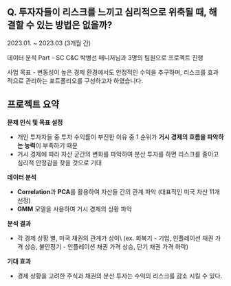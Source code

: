 ## Q. 투자자들이 리스크를 느끼고 심리적으로 위축될 때, 해결할 수 있는 방법은 없을까?

2023.01. ~ 2023.03 (3개월 간)

데이터 분석 Part - SC C&C 박병선 매니저님과 3명의 팀원으로 프로젝트 진행

사업 목표 - 변동성이 높은 경제 환경에서도 안정적인 수익을 추구하며, 리스크를 효과적으로 관리하는 포트폴리오를 구성하고자 하였습니다.

## **프로젝트 요약**

<aside>
       
**문제 인식 및 목표 설정**

- 개인 투자자들 중 투자 수익률이 부진한 이유 중 1 순위가 **거시 경제의 흐름을 파악하는 능력**이 부족하기 때문
- 거시 경제에 따라 자산 군간의 변화를 파악하여 분산 투자를 하면 리스크를 줄이고 심리적 안정감을 찾을 것으로 기대

**데이터 분석**

- **Correlation**과 **PCA**를 활용하여 자산들 간의 관계 파악 (대표적인 미국 자산 11개 선정)
- **GMM** 모델을 사용하여 거시 경제의 상황 파악

**분석 결과**
- 각 경제 상황 별, 미국 채권의 관계가 상이\\
(ex. 회복기 - 기업, 인플레이션 채권 가격 상승, 불안정기 - 인플레이션 채권 가격 상승, 단기 채권 가격 하락)

**기대 효과**

- 경제 상황을 고려한 주식과 채권의 분산 투자는 수익의 리스크를 감소 시킬 수 있다.
</aside>
